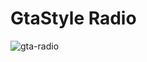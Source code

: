 # GtaStyle Radio

![gta-radio](https://user-images.githubusercontent.com/29523816/37522730-e4e1b55e-2935-11e8-832c-983d88b85031.png)


